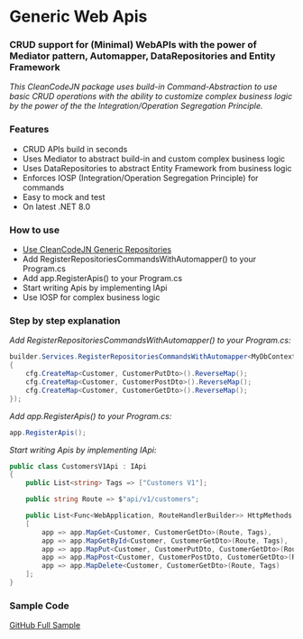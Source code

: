 # Generic Web Apis
### CRUD support for (Minimal) WebAPIs with the power of Mediator pattern, Automapper, DataRepositories and Entity Framework

_This CleanCodeJN package uses build-in Command-Abstraction to use basic CRUD operations with the ability to customize complex 
business logic by the power of the the Integration/Operation Segregation Principle._

### Features

- CRUD APIs build in seconds
- Uses Mediator to abstract build-in and custom complex business logic
- Uses DataRepositories to abstract Entity Framework from business logic
- Enforces IOSP (Integration/Operation Segregation Principle) for commands
- Easy to mock and test
- On latest .NET 8.0

### How to use

- [Use CleanCodeJN Generic Repositories](https://www.nuget.org/packages/CleanCodeJN.Repository.EntityFramework/)
- Add RegisterRepositoriesCommandsWithAutomapper<IDataContext>() to your Program.cs
- Add app.RegisterApis() to your Program.cs
- Start writing Apis by implementing IApi
- Use IOSP for complex business logic

### Step by step explanation

_Add RegisterRepositoriesCommandsWithAutomapper<IDataContext>() to your Program.cs:_
```C#
builder.Services.RegisterRepositoriesCommandsWithAutomapper<MyDbContext>(cfg =>
{
    cfg.CreateMap<Customer, CustomerPutDto>().ReverseMap();
    cfg.CreateMap<Customer, CustomerPostDto>().ReverseMap();
    cfg.CreateMap<Customer, CustomerGetDto>().ReverseMap();
});
```

_Add app.RegisterApis() to your Program.cs:_
```C#
app.RegisterApis();
```

_Start writing Apis by implementing IApi:_
```C#
public class CustomersV1Api : IApi
{
    public List<string> Tags => ["Customers V1"];

    public string Route => $"api/v1/customers";

    public List<Func<WebApplication, RouteHandlerBuilder>> HttpMethods =>
    [
        app => app.MapGet<Customer, CustomerGetDto>(Route, Tags),
        app => app.MapGetById<Customer, CustomerGetDto>(Route, Tags),
        app => app.MapPut<Customer, CustomerPutDto, CustomerGetDto>(Route, Tags),
        app => app.MapPost<Customer, CustomerPostDto, CustomerGetDto>(Route, Tags),
        app => app.MapDelete<Customer, CustomerGetDto>(Route, Tags)
    ];
}
```

### Sample Code
[GitHub Full Sample](https://github.com/decius999/CleanCodeJNGenericRepository/tree/dev/CleanCodeJN.Sample)
